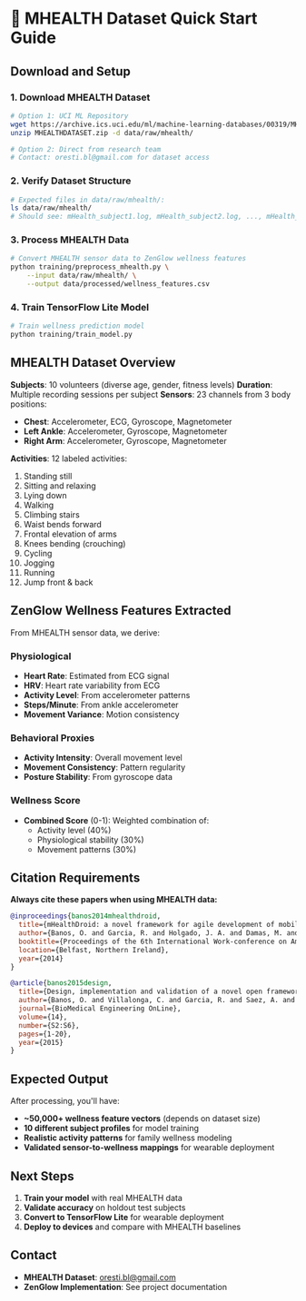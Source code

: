 # 🏥 MHEALTH Dataset Quick Start Guide

## Download and Setup

### 1. Download MHEALTH Dataset
```bash
# Option 1: UCI ML Repository
wget https://archive.ics.uci.edu/ml/machine-learning-databases/00319/MHEALTHDATASET.zip
unzip MHEALTHDATASET.zip -d data/raw/mhealth/

# Option 2: Direct from research team
# Contact: oresti.bl@gmail.com for dataset access
```

### 2. Verify Dataset Structure
```bash
# Expected files in data/raw/mhealth/:
ls data/raw/mhealth/
# Should see: mHealth_subject1.log, mHealth_subject2.log, ..., mHealth_subject10.log
```

### 3. Process MHEALTH Data
```bash
# Convert MHEALTH sensor data to ZenGlow wellness features
python training/preprocess_mhealth.py \
    --input data/raw/mhealth/ \
    --output data/processed/wellness_features.csv
```

### 4. Train TensorFlow Lite Model
```bash
# Train wellness prediction model
python training/train_model.py
```

## MHEALTH Dataset Overview

**Subjects**: 10 volunteers (diverse age, gender, fitness levels)
**Duration**: Multiple recording sessions per subject
**Sensors**: 23 channels from 3 body positions:
- **Chest**: Accelerometer, ECG, Gyroscope, Magnetometer
- **Left Ankle**: Accelerometer, Gyroscope, Magnetometer  
- **Right Arm**: Accelerometer, Gyroscope, Magnetometer

**Activities**: 12 labeled activities:
1. Standing still
2. Sitting and relaxing  
3. Lying down
4. Walking
5. Climbing stairs
6. Waist bends forward
7. Frontal elevation of arms
8. Knees bending (crouching)
9. Cycling
10. Jogging
11. Running
12. Jump front & back

## ZenGlow Wellness Features Extracted

From MHEALTH sensor data, we derive:

### Physiological
- **Heart Rate**: Estimated from ECG signal
- **HRV**: Heart rate variability from ECG
- **Activity Level**: From accelerometer patterns
- **Steps/Minute**: From ankle accelerometer
- **Movement Variance**: Motion consistency

### Behavioral Proxies
- **Activity Intensity**: Overall movement level
- **Movement Consistency**: Pattern regularity
- **Posture Stability**: From gyroscope data

### Wellness Score
- **Combined Score** (0-1): Weighted combination of:
  - Activity level (40%)
  - Physiological stability (30%) 
  - Movement patterns (30%)

## Citation Requirements

**Always cite these papers when using MHEALTH data:**

```bibtex
@inproceedings{banos2014mhealthdroid,
  title={mHealthDroid: a novel framework for agile development of mobile health applications},
  author={Banos, O. and Garcia, R. and Holgado, J. A. and Damas, M. and Pomares, H. and Rojas, I. and Saez, A. and Villalonga, C.},
  booktitle={Proceedings of the 6th International Work-conference on Ambient Assisted Living an Active Ageing (IWAAL 2014)},
  location={Belfast, Northern Ireland},
  year={2014}
}

@article{banos2015design,
  title={Design, implementation and validation of a novel open framework for agile development of mobile health applications},
  author={Banos, O. and Villalonga, C. and Garcia, R. and Saez, A. and Damas, M. and Holgado, J. A. and Lee, S. and Pomares, H. and Rojas, I.},
  journal={BioMedical Engineering OnLine},
  volume={14},
  number={S2:S6},
  pages={1-20},
  year={2015}
}
```

## Expected Output

After processing, you'll have:
- **~50,000+ wellness feature vectors** (depends on dataset size)
- **10 different subject profiles** for model training
- **Realistic activity patterns** for family wellness modeling
- **Validated sensor-to-wellness mappings** for wearable deployment

## Next Steps

1. **Train your model** with real MHEALTH data
2. **Validate accuracy** on holdout test subjects
3. **Convert to TensorFlow Lite** for wearable deployment
4. **Deploy to devices** and compare with MHEALTH baselines

## Contact

- **MHEALTH Dataset**: oresti.bl@gmail.com
- **ZenGlow Implementation**: See project documentation
